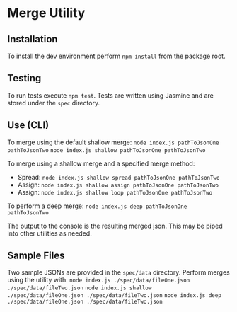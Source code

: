 # Merge Utility

## Installation
To install the dev environment perform `npm install` from the package root.

## Testing
To run tests execute `npm test`. Tests are written using Jasmine and are stored under the `spec` directory.

## Use (CLI)
To merge using the default shallow merge:
`node index.js pathToJsonOne pathToJsonTwo`
`node index.js shallow pathToJsonOne pathToJsonTwo`

To merge using a shallow merge and a specified merge method:
* Spread: `node index.js shallow spread pathToJsonOne pathToJsonTwo`
* Assign: `node index.js shallow assign pathToJsonOne pathToJsonTwo`
* Assign: `node index.js shallow loop pathToJsonOne pathToJsonTwo`

To perform a deep merge:
`node index.js deep pathToJsonOne pathToJsonTwo`

The output to the console is the resulting merged json. This may be piped into other utilities as needed.

## Sample Files
Two sample JSONs are provided in the `spec/data` directory. Perform merges using the utility with:
`node index.js ./spec/data/fileOne.json ./spec/data/fileTwo.json`
`node index.js shallow ./spec/data/fileOne.json ./spec/data/fileTwo.json`
`node index.js deep ./spec/data/fileOne.json ./spec/data/fileTwo.json`
